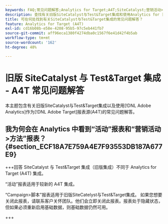 ```yaml
---
keywords: FAQ;常见问题解答;Analytics for Target;A4T;SiteCatalyst;营销活动>方法;Test&Target;集成
description: 查找有关旧版SiteCatalyst与Test&Target集成和使用Analytics for [!DNL Target] (A4T)的常见问题解答。
title: 可在何处找到有关SiteCatalyst与Test&Target集成的常见问题解答？
feature: Analytics for Target (A4T)
exl-id: cd16b08b-e58e-4208-95b5-97c5eb441fb7
source-git-commit: aff96eca1380f4274dba0c1567f6e41d42f4b5ab
workflow-type: tm+mt
source-wordcount: '162'
ht-degree: 48%

---
```


# 旧版 SiteCatalyst 与 Test&amp;Target 集成 - A4T 常见问题解答

本主题包含有关旧版SiteCatalyst与Test&amp;Target集成以及使用[!DNL Adobe Analytics]作为[!DNL Adobe Target]报表源(A4T)的常见问题解答。

## 我为何会在 Analytics 中看到“活动”报表和“营销活动>方法”报表？ {#section_ECF18A7E759A4E7F93553DB187A677E9}

+++回答
SiteCatalyst 与 Test&amp;Target 集成（旧版集成）不同于 Analytics for Target (A4T) 集成。

“活动”报表适用于较新的 A4T 集成。

“Campaign>脚本”报表适用于旧版SiteCatelyst与Test&amp;Target集成。 如果您想要关闭此报表，请联系客户关怀团队。他们会立即关闭此报表。报表处于隐藏状态，但如果必须重新启用基础数据，则基础数据仍然可用。

+++
